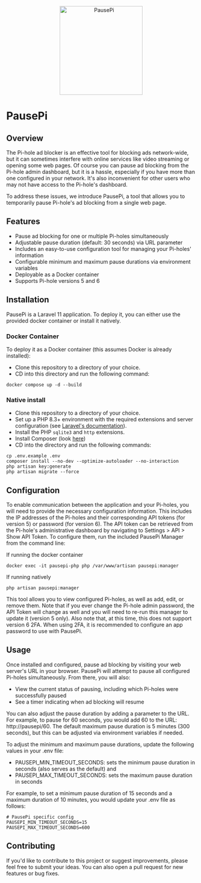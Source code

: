 <p align="center">
  <picture>
    <img src="https://raw.githubusercontent.com/tchubaba/pausepi/master/public/images/pausepi.png" width="220" height="236" alt="PausePi">
  </picture>
</p>

# PausePi

## Overview

The Pi-hole ad blocker is an effective tool for blocking ads network-wide, but it can sometimes interfere with online services like video streaming or opening some web pages. Of course you can pause ad blocking from the Pi-hole admin dashboard, but it is a hassle, especially if you have more than one configured in your network. It's also inconvenient for other users who may not have access to the Pi-hole's dashboard. 

To address these issues, we introduce PausePi, a tool that allows you to temporarily pause Pi-hole's ad blocking from a single web page.

## Features

* Pause ad blocking for one or multiple Pi-holes simultaneously
* Adjustable pause duration (default: 30 seconds) via URL parameter
* Includes an easy-to-use configuration tool for managing your Pi-holes' information
* Configurable minimum and maximum pause durations via environment variables
* Deployable as a Docker container
* Supports Pi-hole versions 5 and 6

## Installation

PausePi is a Laravel 11 application. To deploy it, you can either use the provided docker 
container or install it natively.

### Docker Container
To deploy it as a Docker container (this assumes Docker is already installed):
* Clone this repository to a directory of your choice.
* CD into this directory and run the following command:
```shell
docker compose up -d --build
```

### Native install

* Clone this repository to a directory of your choice.
* Set up a PHP 8.3+ environment with the required extensions and server configuration (see [Laravel's documentation](https://laravel.com/docs/11.x/deployment#server-requirements)).
* Install the PHP `sqlite3` and `http` extensions.
* Install Composer (look [here](https://getcomposer.org/download/))
* CD into the directory and run the following commands:
```shell
cp .env.example .env
composer install --no-dev --optimize-autoloader --no-interaction
php artisan key:generate
php artisan migrate --force
```

## Configuration

To enable communication between the application and your Pi-holes, you will need to provide the necessary configuration information. This includes the IP addresses of the Pi-holes and their corresponding API tokens (for version 5) or password (for version 6). The API token can be retrieved from the Pi-hole's administrative dashboard by navigating to Settings > API > Show API Token. To configure them, run the included PausePi Manager from the command line:

If running the docker container
```shell
docker exec -it pausepi-php php /var/www/artisan pausepi:manager
```

If running natively
```shell
php artisan pausepi:manager
```

This tool allows you to view configured Pi-holes, as well as add, edit, or remove them. Note that if you ever change the Pi-hole admin password, the API Token will change as well and you will need to re-run this manager to update it (version 5 only). Also note that, at this time, this does not support version 6 2FA. When using 2FA, it is recommended to configure an app password to use with PausePi.

## Usage

Once installed and configured, pause ad blocking by visiting your web server's URL in your browser. PausePi will attempt to pause all configured Pi-holes simultaneously. From there, you will also:

* View the current status of pausing, including which Pi-holes were successfully paused
* See a timer indicating when ad blocking will resume


You can also adjust the pause duration by adding a parameter to the URL. For example, to pause for 60 seconds, you would add 60 to the URL: http://pausepi/60. The default maximum pause duration is 5 minutes (300 seconds), but this can be adjusted via environment variables if needed.

To adjust the minimum and maximum pause durations, update the following values in your .env file:

* PAUSEPI_MIN_TIMEOUT_SECONDS: sets the minimum pause duration in seconds (also serves as the default) and
* PAUSEPI_MAX_TIMEOUT_SECONDS: sets the maximum pause duration in seconds

For example, to set a minimum pause duration of 15 seconds and a maximum duration of 10 minutes, you would update your .env file as follows:

```dotenv
# PausePi specific config
PAUSEPI_MIN_TIMEOUT_SECONDS=15
PAUSEPI_MAX_TIMEOUT_SECONDS=600
```
## Contributing

If you'd like to contribute to this project or suggest improvements, please feel free to submit your ideas. You can also open a pull request for new features or bug fixes.
